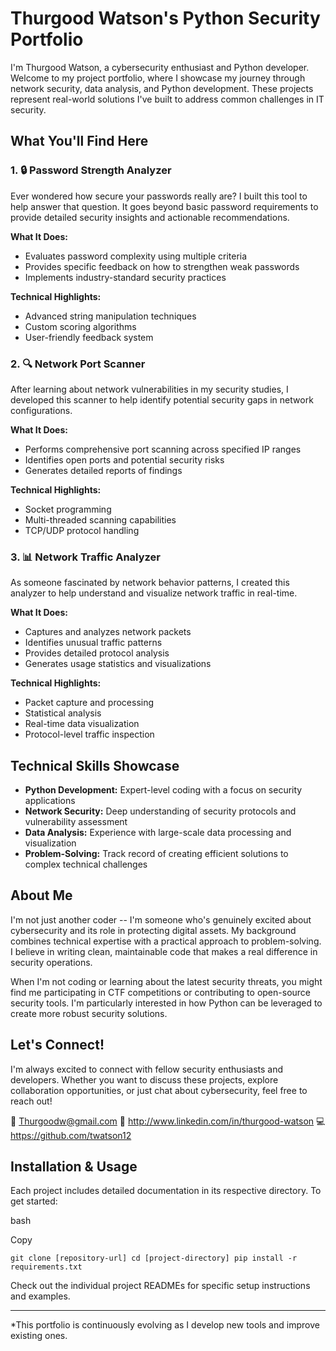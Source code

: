Thurgood Watson's Python Security Portfolio
===========================================

I'm Thurgood Watson, a cybersecurity enthusiast and Python developer. Welcome to my project portfolio, where I showcase my journey through network security, data analysis, and Python development. These projects represent real-world solutions I've built to address common challenges in IT security.

What You'll Find Here
---------------------

### 1\. 🔒 Password Strength Analyzer

Ever wondered how secure your passwords really are? I built this tool to help answer that question. It goes beyond basic password requirements to provide detailed security insights and actionable recommendations.

**What It Does:**

-   Evaluates password complexity using multiple criteria
-   Provides specific feedback on how to strengthen weak passwords
-   Implements industry-standard security practices

**Technical Highlights:**

-   Advanced string manipulation techniques
-   Custom scoring algorithms
-   User-friendly feedback system

### 2\. 🔍 Network Port Scanner

After learning about network vulnerabilities in my security studies, I developed this scanner to help identify potential security gaps in network configurations.

**What It Does:**

-   Performs comprehensive port scanning across specified IP ranges
-   Identifies open ports and potential security risks
-   Generates detailed reports of findings

**Technical Highlights:**

-   Socket programming
-   Multi-threaded scanning capabilities
-   TCP/UDP protocol handling

### 3\. 📊 Network Traffic Analyzer

As someone fascinated by network behavior patterns, I created this analyzer to help understand and visualize network traffic in real-time.

**What It Does:**

-   Captures and analyzes network packets
-   Identifies unusual traffic patterns
-   Provides detailed protocol analysis
-   Generates usage statistics and visualizations

**Technical Highlights:**

-   Packet capture and processing
-   Statistical analysis
-   Real-time data visualization
-   Protocol-level traffic inspection

Technical Skills Showcase
-------------------------

-   **Python Development:** Expert-level coding with a focus on security applications
-   **Network Security:** Deep understanding of security protocols and vulnerability assessment
-   **Data Analysis:** Experience with large-scale data processing and visualization
-   **Problem-Solving:** Track record of creating efficient solutions to complex technical challenges

About Me
--------

I'm not just another coder -- I'm someone who's genuinely excited about cybersecurity and its role in protecting digital assets. My background combines technical expertise with a practical approach to problem-solving. I believe in writing clean, maintainable code that makes a real difference in security operations.

When I'm not coding or learning about the latest security threats, you might find me participating in CTF competitions or contributing to open-source security tools. I'm particularly interested in how Python can be leveraged to create more robust security solutions.

Let's Connect!
--------------

I'm always excited to connect with fellow security enthusiasts and developers. Whether you want to discuss these projects, explore collaboration opportunities, or just chat about cybersecurity, feel free to reach out!

📧 Thurgoodw@gmail.com 
🔗 http://www.linkedin.com/in/thurgood-watson 
💻 https://github.com/twatson12

Installation & Usage
--------------------

Each project includes detailed documentation in its respective directory. To get started:

bash

Copy

`git clone [repository-url]
cd [project-directory]
pip install -r requirements.txt`

Check out the individual project READMEs for specific setup instructions and examples.

* * * * *

*This portfolio is continuously evolving as I develop new tools and improve existing ones.
